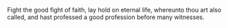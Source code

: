 Fight the good fight of faith, lay hold on eternal life, whereunto thou art also called, and hast professed a good profession before many witnesses.
